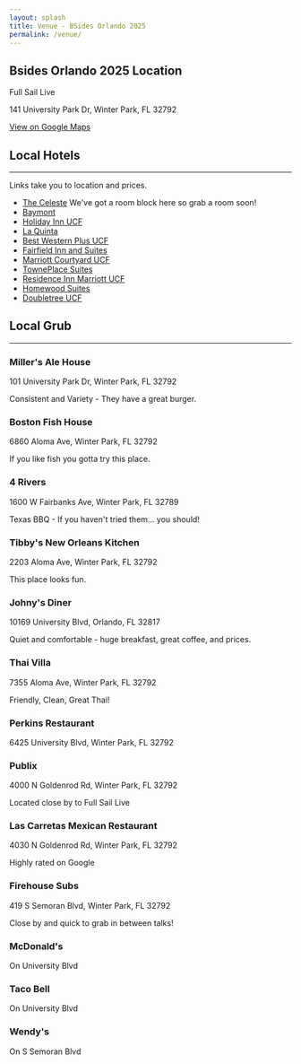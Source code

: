 ```yaml
---
layout: splash
title: Venue - BSides Orlando 2025
permalink: /venue/
---
```



## Bsides Orlando 2025 Location

Full Sail Live

141 University Park Dr, Winter Park, FL 32792

[View on Google Maps](https://goo.gl/maps/ZBtsMG7EK2UiFKZk9)


## Local Hotels
------------

Links take you to location and prices.

*   [The Celeste](https://www.marriott.com/event-reservations/reservation-link.mi?id=1756325616692&key=GRP&app=resvlink) We've got a room block here so grab a room soon!
*   [Baymont](https://www.wyndhamhotels.com/baymont/orlando-florida/baymont-orlando-east/overview)
*   [Holiday Inn UCF](https://www.ihg.com/holidayinn/hotels/us/en/orlando/mcohs/hoteldetail)
*   [La Quinta](https://www.wyndhamhotels.com/laquinta/orlando-florida/la-quinta-orlando-ucf/overview)
*   [Best Western Plus UCF](https://www.bestwestern.com/en_US/book/hotel-rooms.10429.html)
*   [Fairfield Inn and Suites](https://www.marriott.com/en-us/hotels/mcouc-fairfield-inn-and-suites-orlando-east-ucf-area/overview/)
*   [Marriott Courtyard UCF](https://www.marriott.com/en-us/hotels/mcoce-courtyard-orlando-east-ucf-area/overview/)
*   [TownePlace Suites](https://www.marriott.com/en-us/hotels/mcots-towneplace-suites-orlando-east-ucf-area/overview/)
*   [Residence Inn Marriott UCF](https://www.marriott.com/en-us/hotels/mcore-residence-inn-orlando-east-ucf-area/overview/)
*   [Homewood Suites](https://www.hilton.com/en/hotels/mcoafhw-homewood-suites-orlando-ucf-area/)
*   [Doubletree UCF](https://www.hilton.com/en/hotels/orloedt-doubletree-orlando-east-ucf-area/)

## Local Grub
----------

### Miller's Ale House

101 University Park Dr, Winter Park, FL 32792

Consistent and Variety - They have a great burger.

### Boston Fish House

6860 Aloma Ave, Winter Park, FL 32792

If you like fish you gotta try this place.

### 4 Rivers

1600 W Fairbanks Ave, Winter Park, FL 32789

Texas BBQ - If you haven't tried them... you should!

### Tibby's New Orleans Kitchen

2203 Aloma Ave, Winter Park, FL 32792

This place looks fun.

### Johny's Diner

10169 University Blvd, Orlando, FL 32817

Quiet and comfortable - huge breakfast, great coffee, and prices.

### Thai Villa

7355 Aloma Ave, Winter Park, FL 32792

Friendly, Clean, Great Thai!

### Perkins Restaurant

6425 University Blvd, Winter Park, FL 32792

### Publix

4000 N Goldenrod Rd, Winter Park, FL 32792

Located close by to Full Sail Live

### Las Carretas Mexican Restaurant 

4030 N Goldenrod Rd, Winter Park, FL 32792

Highly rated on Google

### Firehouse Subs

419 S Semoran Blvd, Winter Park, FL 32792

Close by and quick to grab in between talks!

### McDonald's
On University Blvd

### Taco Bell
On University Blvd

### Wendy's

On S Semoran Blvd
